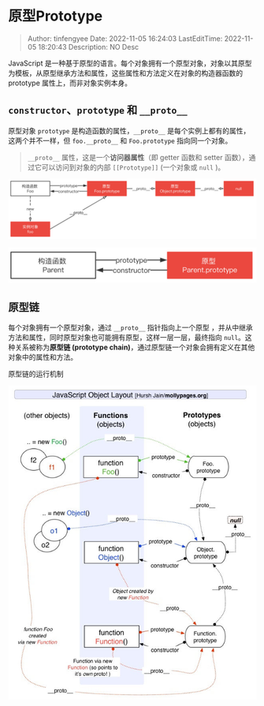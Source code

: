 # 原型Prototype <!-- omit in toc -->

> Author: tinfengyee
> Date: 2022-11-05 16:24:03
> LastEditTime: 2022-11-05 18:20:43
> Description: NO Desc

JavaScript 是一种基于原型的语言。每个对象拥有一个原型对象，对象以其原型为模板，从原型继承方法和属性，这些属性和方法定义在对象的构造器函数的 prototype 属性上，而非对象实例本身。

## `constructor`、`prototype` 和 `__proto__`

原型对象 `prototype` 是构造函数的属性，`__proto__` 是每个实例上都有的属性，这两个并不一样，但 `foo.__proto__` 和 `Foo.prototype` 指向同一个对象。

> `__proto__` 属性，这是一个**访问器属性**（即 getter 函数和 setter 函数），通过它可以访问到对象的内部 `[[Prototype]]` (一个对象或 `null` )。

![image-20190407165429484](./图解原型链及其继承优缺点.assets/2019-07-24-060314-1667636608359-35.jpg)

![image-20190211154751602](./原型和原型链.assets/2019-07-24-060303-1667636021468-7.jpg)

## 原型链

每个对象拥有一个原型对象，通过 `__proto__` 指针指向上一个原型 ，并从中继承方法和属性，同时原型对象也可能拥有原型，这样一层一层，最终指向 `null`。这种关系被称为**原型链 (prototype chain)**，通过原型链一个对象会拥有定义在其他对象中的属性和方法。

原型链的运行机制

![48185513-25833c00-e370-11e8-9939-678da278704d](./README.assets/2019-07-24-060312-1667636478706-27.jpg)

